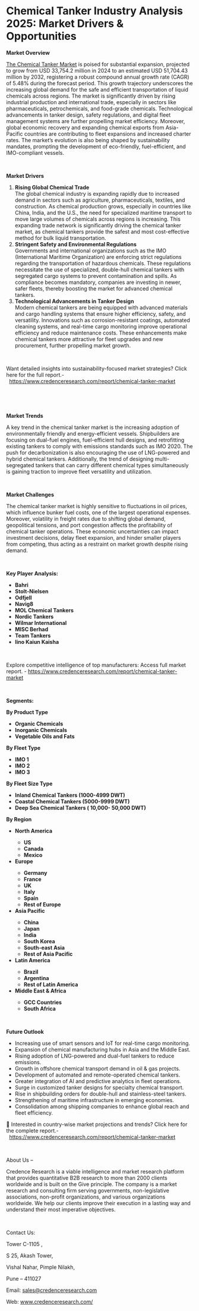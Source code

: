 # Chemical Tanker Industry Analysis 2025: Market Drivers & Opportunities


<p><strong>Market Overview</strong></p>
<p><a href="https://www.credenceresearch.com/report/chemical-tanker-market">The Chemical Tanker Market</a> is poised for substantial expansion, projected to grow from USD 33,754.2 million in 2024 to an estimated USD 51,704.43 million by 2032, registering a robust compound annual growth rate (CAGR) of 5.48% during the forecast period. This growth trajectory underscores the increasing global demand for the safe and efficient transportation of liquid chemicals across regions. The market is significantly driven by rising industrial production and international trade, especially in sectors like pharmaceuticals, petrochemicals, and food-grade chemicals. Technological advancements in tanker design, safety regulations, and digital fleet management systems are further propelling market efficiency. Moreover, global economic recovery and expanding chemical exports from Asia-Pacific countries are contributing to fleet expansions and increased charter rates. The market&rsquo;s evolution is also being shaped by sustainability mandates, prompting the development of eco-friendly, fuel-efficient, and IMO-compliant vessels.</p>
<p><strong>&nbsp;</strong></p>
<p><strong>Market Drivers</strong></p>
<ol>
<li><strong> Rising Global Chemical Trade</strong><br /> The global chemical industry is expanding rapidly due to increased demand in sectors such as agriculture, pharmaceuticals, textiles, and construction. As chemical production grows, especially in countries like China, India, and the U.S., the need for specialized maritime transport to move large volumes of chemicals across regions is increasing. This expanding trade network is significantly driving the chemical tanker market, as chemical tankers provide the safest and most cost-effective method for bulk liquid transportation.</li>
<li><strong> Stringent Safety and Environmental Regulations</strong><br /> Governments and international organizations such as the IMO (International Maritime Organization) are enforcing strict regulations regarding the transportation of hazardous chemicals. These regulations necessitate the use of specialized, double-hull chemical tankers with segregated cargo systems to prevent contamination and spills. As compliance becomes mandatory, companies are investing in newer, safer fleets, thereby boosting the market for advanced chemical tankers.</li>
<li><strong> Technological Advancements in Tanker Design</strong><br /> Modern chemical tankers are being equipped with advanced materials and cargo handling systems that ensure higher efficiency, safety, and versatility. Innovations such as corrosion-resistant coatings, automated cleaning systems, and real-time cargo monitoring improve operational efficiency and reduce maintenance costs. These enhancements make chemical tankers more attractive for fleet upgrades and new procurement, further propelling market growth.</li>
</ol>
<p>&nbsp;</p>
<p>Want detailed insights into sustainability-focused market strategies? Click here for the full report.- &nbsp;&nbsp;<a href="https://www.credenceresearch.com/report/chemical-tanker-market">https://www.credenceresearch.com/report/chemical-tanker-market</a></p>
<p>&nbsp;</p>
<p>&nbsp;</p>
<p><strong>Market Trends</strong></p>
<p>A key trend in the chemical tanker market is the increasing adoption of environmentally friendly and energy-efficient vessels. Shipbuilders are focusing on dual-fuel engines, fuel-efficient hull designs, and retrofitting existing tankers to comply with emissions standards such as IMO 2020. The push for decarbonization is also encouraging the use of LNG-powered and hybrid chemical tankers. Additionally, the trend of designing multi-segregated tankers that can carry different chemical types simultaneously is gaining traction to improve fleet versatility and utilization.</p>
<p><strong>&nbsp;</strong></p>
<p><strong>Market Challenges</strong></p>
<p>The chemical tanker market is highly sensitive to fluctuations in oil prices, which influence bunker fuel costs, one of the largest operational expenses. Moreover, volatility in freight rates due to shifting global demand, geopolitical tensions, and port congestion affects the profitability of chemical tanker operations. These economic uncertainties can impact investment decisions, delay fleet expansion, and hinder smaller players from competing, thus acting as a restraint on market growth despite rising demand.</p>
<p><strong>&nbsp;</strong></p>
<p><strong>Key Player Analysis:</strong></p>
<ul>
<li><strong>Bahri</strong></li>
<li><strong>Stolt-Nielsen</strong></li>
<li><strong>Odfjell</strong></li>
<li><strong>Navig8</strong></li>
<li><strong>MOL Chemical Tankers</strong></li>
<li><strong>Nordic Tankers</strong></li>
<li><strong>Wilmar International</strong></li>
<li><strong>MISC Berhad</strong></li>
<li><strong>Team Tankers</strong></li>
<li><strong>Iino Kaiun Kaisha</strong></li>
</ul>
<p><strong>&nbsp;</strong></p>
<p>Explore competitive intelligence of top manufacturers: Access full market report. - <a href="https://www.credenceresearch.com/report/chemical-tanker-market">https://www.credenceresearch.com/report/chemical-tanker-market</a></p>
<p>&nbsp;</p>
<p><strong>Segments:</strong></p>
<p><strong>By Product Type</strong></p>
<ul>
<li><strong>Organic Chemicals</strong></li>
<li><strong>Inorganic Chemicals</strong></li>
<li><strong>Vegetable Oils and Fats</strong></li>
</ul>
<p><strong>By Fleet Type</strong></p>
<ul>
<li><strong>IMO 1</strong></li>
<li><strong>IMO 2</strong></li>
<li><strong>IMO 3</strong></li>
</ul>
<p><strong>By Fleet Size Type</strong></p>
<ul>
<li><strong>Inland Chemical Tankers (1000-4999 DWT)</strong></li>
<li><strong>Coastal Chemical Tankers (5000-9999 DWT)</strong></li>
<li><strong>Deep Sea Chemical Tankers ( 10,000- 50,000 DWT)</strong></li>
</ul>
<p><strong>By Region</strong></p>
<ul>
<li><strong>North America</strong></li>
<ul>
<li><strong>US</strong></li>
<li><strong>Canada</strong></li>
<li><strong>Mexico</strong></li>
</ul>
<li><strong>Europe</strong></li>
<ul>
<li><strong>Germany</strong></li>
<li><strong>France</strong></li>
<li><strong>UK</strong></li>
<li><strong>Italy</strong></li>
<li><strong>Spain</strong></li>
<li><strong>Rest of Europe</strong></li>
</ul>
<li><strong>Asia Pacific</strong></li>
<ul>
<li><strong>China</strong></li>
<li><strong>Japan</strong></li>
<li><strong>India</strong></li>
<li><strong>South Korea</strong></li>
<li><strong>South-east Asia</strong></li>
<li><strong>Rest of Asia Pacific</strong></li>
</ul>
<li><strong>Latin America</strong></li>
<ul>
<li><strong>Brazil</strong></li>
<li><strong>Argentina</strong></li>
<li><strong>Rest of Latin America</strong></li>
</ul>
<li><strong>Middle East &amp; Africa</strong></li>
<ul>
<li><strong>GCC Countries</strong></li>
<li><strong>South Africa</strong></li>
</ul>
</ul>
<p><strong>&nbsp;</strong></p>
<p><strong>Future Outlook </strong></p>
<ul>
<li>Increasing use of smart sensors and IoT for real-time cargo monitoring.</li>
<li>Expansion of chemical manufacturing hubs in Asia and the Middle East.</li>
<li>Rising adoption of LNG-powered and dual-fuel tankers to reduce emissions.</li>
<li>Growth in offshore chemical transport demand in oil &amp; gas projects.</li>
<li>Development of automated and remote-operated chemical tankers.</li>
<li>Greater integration of AI and predictive analytics in fleet operations.</li>
<li>Surge in customized tanker designs for specialty chemical transport.</li>
<li>Rise in shipbuilding orders for double-hull and stainless-steel tankers.</li>
<li>Strengthening of maritime infrastructure in emerging economies.</li>
<li>Consolidation among shipping companies to enhance global reach and fleet efficiency.</li>
</ul>
<p>📌 Interested in country-wise market projections and trends? Click here for the complete report.- &nbsp;&nbsp;<a href="https://www.credenceresearch.com/report/chemical-tanker-market">https://www.credenceresearch.com/report/chemical-tanker-market</a></p>
<p>&nbsp;</p>
<p>About Us &ndash;</p>
<p>Credence Research is a viable intelligence and market research platform that provides quantitative B2B research to more than 2000 clients worldwide and is built on the Give principle. The company is a market research and consulting firm serving governments, non-legislative associations, non-profit organizations, and various organizations worldwide. We help our clients improve their execution in a lasting way and understand their most imperative objectives.</p>
<p>&nbsp;</p>
<p>Contact Us:</p>
<p>Tower C-1105 ,</p>
<p>S 25, Akash Tower,</p>
<p>Vishal Nahar, Pimple Nilakh,</p>
<p>Pune &ndash; 411027</p>
<p>Email: <a href="mailto:sales@credenceresearch.com">sales@credenceresearch.com</a></p>
<p>Web: <a href="http://www.credenceresearch.com/">www.credenceresearch.com/</a></p>
